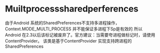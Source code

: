 # Muiltprocesssharedperferences
由于Android 系统的SharedPreferences不支持多进程操作，Context.MODE_MULTI_PROCESS 并不能保证多进程下Sp是有效的
所以Android 在2.3以后该标记被废弃了。官方建议：当需要夸进程做标记时，请使用ContentProvider。
该类是基于ContentProvider 实现支持跨进程的SharedPreferences
